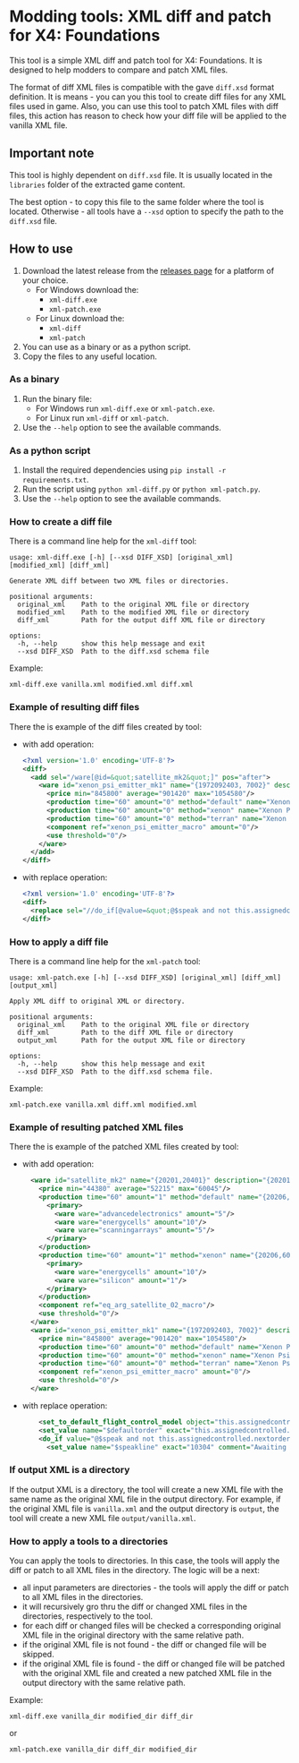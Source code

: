 # Modding tools: XML diff and patch for X4: Foundations

This tool is a simple XML diff and patch tool for X4: Foundations. It is designed to help modders to compare and patch XML files.

The format of diff XML files is compatible with the gave `diff.xsd` format definition. It is means - you can you this tool to create diff files for any XML files used in game.
Also, you can use this tool to patch XML files with diff files, this action has reason to check how your diff file will be applied to the vanilla XML file.

## Important note
This tool is highly dependent on `diff.xsd` file. It is usually located in the `libraries` folder of the extracted game content.

The best option - to copy this file to the same folder where the tool is located. Otherwise - all tools have a `--xsd` option to specify the path to the `diff.xsd` file.


## How to use
1. Download the latest release from the [releases page](https://github.com/chemodun/x4_xml_diff_and_patch/releases/) for a platform of your choice.
    - For Windows download the:
      - `xml-diff.exe`
      - `xml-patch.exe`
    - For Linux download the:
      - `xml-diff`
      - `xml-patch`
2. You can use as a binary or as a python script.
3. Copy the files to any useful location.

### As a binary
1. Run the binary file:
    - For Windows run `xml-diff.exe` or `xml-patch.exe`.
    - For Linux run `xml-diff` or `xml-patch`.
2. Use the `--help` option to see the available commands.

### As a python script
1. Install the required dependencies using `pip install -r requirements.txt`.
2. Run the script using `python xml-diff.py` or `python xml-patch.py`.
3. Use the `--help` option to see the available commands.

### How to create a diff file
There is a command line help for the `xml-diff` tool:
```
usage: xml-diff.exe [-h] [--xsd DIFF_XSD] [original_xml] [modified_xml] [diff_xml]

Generate XML diff between two XML files or directories.

positional arguments:
  original_xml    Path to the original XML file or directory
  modified_xml    Path to the modified XML file or directory
  diff_xml        Path for the output diff XML file or directory

options:
  -h, --help      show this help message and exit
  --xsd DIFF_XSD  Path to the diff.xsd schema file
```

Example:
```
xml-diff.exe vanilla.xml modified.xml diff.xml
```
### Example of resulting diff files
There the is example of the diff files created by tool:
  - with add operation:
    ```xml
    <?xml version='1.0' encoding='UTF-8'?>
    <diff>
      <add sel="/ware[@id=&quot;satellite_mk2&quot;]" pos="after">
        <ware id="xenon_psi_emitter_mk1" name="{1972092403, 7002}" description="{1972092403, 7002}" transport="equipment" volume="1" tags="satellite noplayerbuild">
          <price min="845800" average="901420" max="1054580"/>
          <production time="60" amount="0" method="default" name="Xenon Psi Emitter"/>
          <production time="60" amount="0" method="xenon" name="Xenon Psi Emitter"/>
          <production time="60" amount="0" method="terran" name="Xenon Psi Emitter"/>
          <component ref="xenon_psi_emitter_macro" amount="0"/>
          <use threshold="0"/>
        </ware>
      </add>
    </diff>
    ```
  - with replace operation:
    ```xml
    <?xml version='1.0' encoding='UTF-8'?>
    <diff>
      <replace sel="//do_if[@value=&quot;@$speak and not this.assignedcontrolled.nextorder and (@$defaultorder.id != 'Patrol') and (@$defaultorder.id != 'ProtectPosition') and (@$defaultorder.id != 'ProtectShip') and (@$defaultorder.id != 'ProtectStation') and (@$defaultorder.id != 'Plunder') and (@$defaultorder.id != 'Police') and (not this.assignedcontrolled.commander or (this.assignedcontrolled.commander == player.occupiedship)) and notification.npc_await_orders.active&quot;]/@value">@$speak and not this.assignedcontrolled.nextorder and (@$defaultorder.id != 'ProtectSector') and (@$defaultorder.id != 'Patrol') and (@$defaultorder.id != 'ProtectPosition') and (@$defaultorder.id != 'ProtectShip') and (@$defaultorder.id != 'ProtectStation') and (@$defaultorder.id != 'Plunder') and (@$defaultorder.id != 'Police') and (not this.assignedcontrolled.commander or (this.assignedcontrolled.commander == player.occupiedship)) and notification.npc_await_orders.active</replace>
    </diff>
    ```


### How to apply a diff file
There is a command line help for the `xml-patch` tool:
```
usage: xml-patch.exe [-h] [--xsd DIFF_XSD] [original_xml] [diff_xml] [output_xml]

Apply XML diff to original XML or directory.

positional arguments:
  original_xml    Path to the original XML file or directory
  diff_xml        Path to the diff XML file or directory
  output_xml      Path for the output XML file or directory

options:
  -h, --help      show this help message and exit
  --xsd DIFF_XSD  Path to the diff.xsd schema file.
```

Example:
```
xml-patch.exe vanilla.xml diff.xml modified.xml
```

### Example of resulting patched XML files
There the is example of the patched XML files created by tool:
  - with add operation:
    ```xml
      <ware id="satellite_mk2" name="{20201,20401}" description="{20201,20402}" transport="equipment" volume="1" tags="equipment satellite">
        <price min="44380" average="52215" max="60045"/>
        <production time="60" amount="1" method="default" name="{20206,101}">
          <primary>
            <ware ware="advancedelectronics" amount="5"/>
            <ware ware="energycells" amount="10"/>
            <ware ware="scanningarrays" amount="5"/>
          </primary>
        </production>
        <production time="60" amount="1" method="xenon" name="{20206,601}" tags="noplayerbuild">
          <primary>
            <ware ware="energycells" amount="10"/>
            <ware ware="silicon" amount="1"/>
          </primary>
        </production>
        <component ref="eq_arg_satellite_02_macro"/>
        <use threshold="0"/>
      </ware>
      <ware id="xenon_psi_emitter_mk1" name="{1972092403, 7002}" description="{1972092403, 7002}" transport="equipment" volume="1" tags="satellite noplayerbuild">
        <price min="845800" average="901420" max="1054580"/>
        <production time="60" amount="0" method="default" name="Xenon Psi Emitter"/>
        <production time="60" amount="0" method="xenon" name="Xenon Psi Emitter"/>
        <production time="60" amount="0" method="terran" name="Xenon Psi Emitter"/>
        <component ref="xenon_psi_emitter_macro" amount="0"/>
        <use threshold="0"/>
      </ware>
    ```
  - with replace operation:
    ```xml
        <set_to_default_flight_control_model object="this.assignedcontrolled"/>
        <set_value name="$defaultorder" exact="this.assignedcontrolled.defaultorder"/>
        <do_if value="@$speak and not this.assignedcontrolled.nextorder and (@$defaultorder.id != 'Patrol') and (@$defaultorder.id != 'ProtectSector') and (@$defaultorder.id != 'ProtectPosition') and (@$defaultorder.id != 'ProtectShip') and (@$defaultorder.id != 'ProtectStation') and (@$defaultorder.id != 'Plunder') and (@$defaultorder.id != 'Police') and (not this.assignedcontrolled.commander or (this.assignedcontrolled.commander == player.occupiedship)) and notification.npc_await_orders.active">
          <set_value name="$speakline" exact="10304" comment="Awaiting orders."/>
    ```

### If output XML is a directory
If the output XML is a directory, the tool will create a new XML file with the same name as the original XML file in the output directory.
For example, if the original XML file is `vanilla.xml` and the output directory is `output`, the tool will create a new XML file `output/vanilla.xml`.

### How to apply a tools to a directories
You can apply the tools to directories. In this case, the tools will apply the diff or patch to all XML files in the directory.
The logic will be a next:
  - all input parameters are directories - the tools will apply the diff or patch to all XML files in the directories.
  - it will recursively gro thru the diff or changed XML files in the directories, respectively to the tool.
  - for each diff or changed files will be checked a corresponding original XML file in the original directory with the same relative path.
  - if the original XML file is not found - the diff or changed file will be skipped.
  - if the original XML file is found - the diff or changed file will be patched with the original XML file and created a new patched XML file in the output directory with the same relative path.

Example:
```
xml-diff.exe vanilla_dir modified_dir diff_dir
```
or
```
xml-patch.exe vanilla_dir diff_dir modified_dir
```
